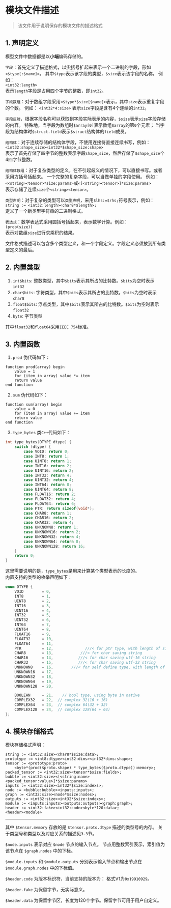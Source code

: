 # 模块文件描述
> 该文件用于说明保存的模块文件的描述格式

## 1. 声明定义

模型文件中数据都是以**小端**编码存储的。  

`字段`：首先定义了描述格式，以尖括号扩起来表示一个二进制的字段，形如`<$type[:$name]>`。
其中`$type`表示该字段的类型，`$size`表示该字段的名称。
例如：  
`<int32:length>`  
表示`length`字段是占用四个字节的整数，即`int32`。

`字段数组`：对于数组字段采用`<$type*$size[$name]>`表示，其中`size`表示重复字段的个数。
例如：
`<int32*4:size>`
表示`size`字段是含有4个连续的`int32`。

`字段反射`，根据字段名称可以获取到字段实际表示的内容，`$size`表示`size`字段存储的内容。
特殊地，当字段为数组时`$array[0]`表示数组`$array`的第`0`个元素；
当字段为结构体时`$struct.field`表示`$struct`结构体的`field`成员。

`结构体`：对于连续存储的结构体字段，不使用连接符直接连续书写，例如：  
`<int32:shape_size><int32*$shape_size:shape>`  
表示了首先存储了四字节的整数表示字段`shape_size`，然后存储了`$shape_size`个4四字节整数。

`结构体数组`：对于复杂类型的定义，在不引起歧义的情况下，可以直接书写。或者采用方括号括起来。
一个完整的复杂字段，可以当做单独的字段使用。
例如：
`<<string><tensor>*size:params>`或`<[<string><tensor>]*size:params>`  
表示存储了连续`size`个`<string><tensor>`。

`类型声明`：对于复杂的类型可以`类型声明`，采用`$lhs:=$rhs;`符号表示，例如：  
`string := <int32:length><char8*$length>;`  
定义了一个新类型字符串的二进制格式。

`表达式`：数学表达式采用圆括号括起来，表示数学计算。例如：  
`(prob(size))`  
表示对数组`size`进行求乘积的结果。

文件格式描述可以包含多个类型定义，和一个字段定义。字段定义必须放到所有类型定义的最后。

## 2. 内置类型

1. `int$bits`: 整数类型，其中`$bits`表示其所占的比特数。`$bits`为空时表示`int32`
2. `char$bits`: 字符类型，其中`$bits`表示其所占的比特数。`$bits`为空时表示`char8`
3. `float$bits`: 浮点类型，其中`$bits`表示其所占的比特数。`$bits`为空时表示`float32`
4. `byte`: 字节类型

其中`float32`和`float64`采用`IEEE 754`标准。

## 3. 内置函数

1. `prod` 伪代码如下：
```
function prod(array) begin
    value = 1
    for (item in array) value *= item
    return value
end function
```

2. `sum` 伪代码如下：
```
function sum(array) begin
    value = 0
    for (item in array) value += item
    return value
end function
```

3. `type_bytes` 类`C++`代码如下：
```cpp
int type_bytes(DTYPE dtype) {
    switch (dtype) {
        case VOID: return 0;
        case INT8: return 1;
        case UINT8: return 1;
        case INT16: return 2;
        case UINT16: return 2;
        case INT32: return 4;
        case UINT32: return 4;
        case INT64: return 8;
        case UINT64: return 8;
        case FLOAT16: return 2;
        case FLOAT32: return 4;
        case FLOAT64: return 6;
        case PTR: return sizeof(void*);
        case CHAR8: return 1;
        case CHAR16: return 2;
        case CHAR32: return 4;
        case UNKNOWN8: return 1;
        case UNKNOWN16: return 2;
        case UNKNOWN32: return 4;
        case UNKNOWN64: return 8;
        case UNKNOWN128: return 16;
    }
    return 0;
}
```

这里需要说明的是，`type_bytes`是用来计算某个类型表示的长度的。  
内置支持的类型的枚举声明如下：
```cpp
enum DTYPE {
    VOID        = 0,
    INT8        = 1,
    UINT8       = 2,
    INT16       = 3,
    UINT16      = 4,
    INT32       = 5,
    UINT32      = 6,
    INT64       = 7,
    UINT64      = 8,
    FLOAT16     = 9,
    FLOAT32     = 10,
    FLOAT64     = 11,
    PTR         = 12,              ///< for ptr type, with length of sizeof(void*) bytes
    CHAR8       = 13,            ///< for char saving string
    CHAR16      = 14,           ///< for char saving utf-16 string
    CHAR32      = 15,           ///< for char saving utf-32 string
    UNKNOWN8    = 16,        ///< for self define type, with length of 1 byte
    UNKNOWN16   = 17,
    UNKNOWN32   = 18,
    UNKNOWN64   = 19,
    UNKNOWN128  = 20,

    BOOLEAN     = 21,    // bool type, using byte in native
    COMPLEX32   = 22,  // complex 32(16 + 16)
    COMPLEX64   = 23,  // complex 64(32 + 32)
    COMPLEX128  = 24,  // complex 128(64 + 64)
};

```


## 4. 模块存储格式

模块存储格式声明：

```
string := <int32:size><char8*$size:data>;
prototype := <int8:dtype><int32:dims><int32*dims:shape>;
tensor := <prototype:proto>
    <byte*(prod($proto.shape) * type_bytes($proto.dtype)):memory>;
packed_tensor := <int32:size><tensor*$size:fields>;
bubble := <int32:size><[<string:name><packed_tensor:value>]*$size:params>
inputs := <int32:size><int32*$size:indexs>;
node := <bubble:bubble><inputs:inputs>;
graph := <int32:size><node*$size:nodes>;
outputs := <int32:size><int32*$size:indexs>;
module := <inputs:inputs><outputs:outputs><graph:graph>;
header := <int32:fake><int32:code><byte*120:data>;
<header><module>
```

----
其中 `$tensor.memory` 存放的是 `$tensor.proto.dtype` 描述的类型号的内存。
关于类型号和类型以及对应关系的描述见`3.3`节。

`$node.inputs` 表示对应 `$node` 节点的输入节点。
节点用整数索引表示，索引值为该节点在 `$graph.nodes` 中的下标。

`$module.inputs` 和 `$module.outputs` 分别表示输入节点和输出节点在 `$module.graph.nodes` 中的下标值。

`$header.code` 为版本标识符，当前支持的版本为：
格式V1为`0x19910929`。

`$header.fake` 为保留字节，无实际意义。

`$header.data` 为保留字节区，长度为120个字节。保留字节可用于用户自定义。